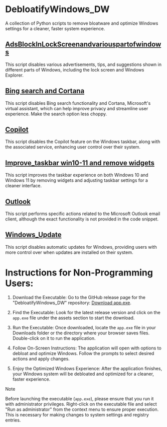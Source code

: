# DebloatifyWindows_DW
 A collection of Python scripts to remove bloatware and optimize Windows settings for a cleaner, faster system experience.

## [AdsBlockInLockScreenandvariouspartofwindows](https://github.com/PRATIKK0709/DebloatifyWindows_DW/blob/main/Disable/AdsBlockInLockScreenandvariouspartofwindows.py)
This script disables various advertisements, tips, and suggestions shown in different parts of Windows, including the lock screen and Windows Explorer.

## [Bing search and Cortana](https://github.com/PRATIKK0709/DebloatifyWindows_DW/blob/main/Disable/Bing%20search%20and%20Cortana.py)
This script disables Bing search functionality and Cortana, Microsoft's virtual assistant, which can help improve privacy and streamline user experience. Make the search option less choppy.

## [Copilot](https://github.com/PRATIKK0709/DebloatifyWindows_DW/blob/main/Disable/Copilot.py)
This script disables the Copilot feature on the Windows taskbar, along with the associated service, enhancing user control over their system.

## [Improve_taskbar win10-11 and remove widgets](https://github.com/PRATIKK0709/DebloatifyWindows_DW/blob/main/Disable/Improve_taskbar%20win10-11%20and%20remove%20widgets.py)
This script improves the taskbar experience on both Windows 10 and Windows 11 by removing widgets and adjusting taskbar settings for a cleaner interface.

## [Outlook](https://github.com/PRATIKK0709/DebloatifyWindows_DW/blob/main/Disable/Outlook.py)
This script performs specific actions related to the Microsoft Outlook email client, although the exact functionality is not provided in the code snippet.

## [Windows_Update](https://github.com/PRATIKK0709/DebloatifyWindows_DW/blob/main/Disable/Windows_Update.py)
This script disables automatic updates for Windows, providing users with more control over when updates are installed on their system.


# Instructions for Non-Programming Users:

1. Download the Executable: Go to the GitHub release page for the "DebloatifyWindows_DW" repository: [Download app.exe](https://github.com/PRATIKK0709/DebloatifyWindows_DW/releases/download/windows11/app.exe).

2. Find the Executable: Look for the latest release version and click on the `app.exe` file under the assets section to start the download.

3. Run the Executable: Once downloaded, locate the `app.exe` file in your Downloads folder or the directory where your browser saves files. Double-click on it to run the application.

4. Follow On-Screen Instructions: The application will open with options to debloat and optimize Windows. Follow the prompts to select desired actions and apply changes.

5. Enjoy the Optimized Windows Experience: After the application finishes, your Windows system will be debloated and optimized for a cleaner, faster experience.

> [!NOTE]  
> Before launching the executable (`app.exe`), please ensure that you run it with administrator privileges. Right-click on the executable file and select "Run as administrator" from the context menu to ensure proper execution. This is necessary for making changes to system settings and registry entries.
